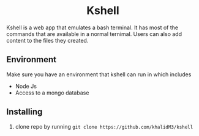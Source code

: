 <h1 align="center"> Kshell </h1>
  
Kshell is a web app that emulates a bash terminal. It has most of the commands that are available in a normal ternimal. Users can also add content to the files they created. 

## Environment
Make sure you have an environment that kshell can run in which includes
* Node Js 
* Access to a mongo database

## Installing 
1. clone repo by running `git clone https://github.com/khalidM3/kshell`
